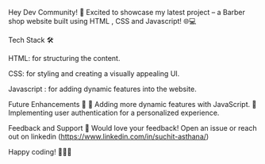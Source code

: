 Hey Dev Community! 👋 Excited to showcase my latest project – a Barber shop website built using HTML , CSS and Javascript! 🌐💻

Tech Stack 🛠️

HTML: for structuring the content.

CSS: for styling and creating a visually appealing UI.

Javascript : for adding dynamic features into the website.

Future Enhancements 🚀 🌟 Adding more dynamic features with JavaScript. 🌟Implementing user authentication for a personalized experience.

Feedback and Support 🙌 Would love your feedback! Open an issue or reach out on linkedin (https://www.linkedin.com/in/suchit-asthana/)

Happy coding! 👩‍💻🚀
